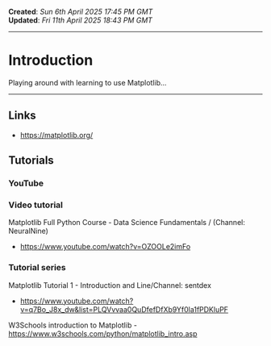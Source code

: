 **Created**: *Sun 6th April 2025 17:45 PM GMT*    
**Updated**: *Fri 11th April 2025 18:43 PM GMT*  

-----

# Introduction

Playing around with learning to use Matplotlib...

-----

## Links

- https://matplotlib.org/

## Tutorials  

### YouTube  

### Video tutorial

Matplotlib Full Python Course - Data Science Fundamentals / (Channel: NeuralNine)  
- https://www.youtube.com/watch?v=OZOOLe2imFo

### Tutorial series

Matplotlib Tutorial 1 - Introduction and Line/Channel: sentdex    
- https://www.youtube.com/watch?v=q7Bo_J8x_dw&list=PLQVvvaa0QuDfefDfXb9Yf0la1fPDKluPF    

W3Schools introduction to Matplotlib
-https://www.w3schools.com/python/matplotlib_intro.asp


